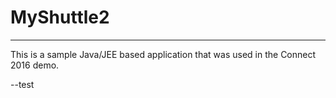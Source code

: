 # MyShuttle2
-------------

This is a sample Java/JEE based application that was used in the Connect 2016 demo. 

--test



